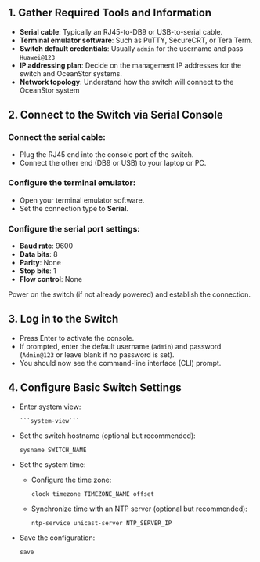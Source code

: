 ## 1. Gather Required Tools and Information

- **Serial cable**: Typically an RJ45-to-DB9 or USB-to-serial cable.
- **Terminal emulator software**: Such as PuTTY, SecureCRT, or Tera Term.
- **Switch default credentials**: Usually `admin` for the username and pass `Huawei@123`
- **IP addressing plan**: Decide on the management IP addresses for the switch and OceanStor systems.
- **Network topology**: Understand how the switch will connect to the OceanStor system

## 2. Connect to the Switch via Serial Console

### Connect the serial cable:

- Plug the RJ45 end into the console port of the switch.
- Connect the other end (DB9 or USB) to your laptop or PC.

### Configure the terminal emulator:

- Open your terminal emulator software.
- Set the connection type to **Serial**.

### Configure the serial port settings:

- **Baud rate**: 9600
- **Data bits**: 8
- **Parity**: None
- **Stop bits**: 1
- **Flow control**: None

Power on the switch (if not already powered) and establish the connection.

## 3. Log in to the Switch

- Press Enter to activate the console.
- If prompted, enter the default username (`admin`) and password (`Admin@123` or leave blank if no password is set).
- You should now see the command-line interface (CLI) prompt.

## 4. Configure Basic Switch Settings

- Enter system view:

      ```system-view```

- Set the switch hostname (optional but recommended):

    ```sysname SWITCH_NAME```

- Set the system time:
     - Configure the time zone:

         ```clock timezone TIMEZONE_NAME offset```

     - Synchronize time with an NTP server (optional but recommended):

         ```ntp-service unicast-server NTP_SERVER_IP```
		 
- Save the configuration:

  	```save```
